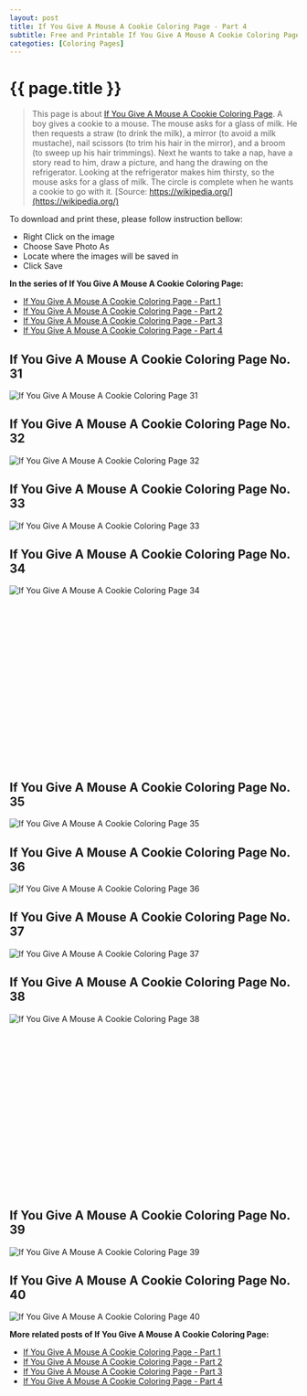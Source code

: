 ```yaml
---
layout: post
title: If You Give A Mouse A Cookie Coloring Page - Part 4
subtitle: Free and Printable If You Give A Mouse A Cookie Coloring Page - Part 4
categoties: [Coloring Pages]
---
```

{{ page.title }}
================
> This page is about [If You Give A Mouse A Cookie Coloring Page](https://freecoloringpages.github.io/). A boy gives a cookie to a mouse. The mouse asks for a glass of milk. He then requests a straw (to drink the milk), a mirror (to avoid a milk mustache), nail scissors (to trim his hair in the mirror), and a broom (to sweep up his hair trimmings). Next he wants to take a nap, have a story read to him, draw a picture, and hang the drawing on the refrigerator. Looking at the refrigerator makes him thirsty, so the mouse asks for a glass of milk. The circle is complete when he wants a cookie to go with it. [Source: https://wikipedia.org/](https://wikipedia.org/)

To download and print these, please follow instruction bellow:
* Right Click on the image 
* Choose Save Photo As 
* Locate where the images will be saved in 
* Click Save

**In the series of If You Give A Mouse A Cookie Coloring Page:**

* [If You Give A Mouse A Cookie Coloring Page - Part 1](https://freecoloringpages.github.io/2017/12/04/If-You-Give-A-Mouse-A-Cookie-Coloring-Page-part-1.html)
* [If You Give A Mouse A Cookie Coloring Page - Part 2](https://freecoloringpages.github.io/2017/12/04/If-You-Give-A-Mouse-A-Cookie-Coloring-Page-part-2.html)
* [If You Give A Mouse A Cookie Coloring Page - Part 3](https://freecoloringpages.github.io/2017/12/04/If-You-Give-A-Mouse-A-Cookie-Coloring-Page-part-3.html)
* [If You Give A Mouse A Cookie Coloring Page - Part 4](https://freecoloringpages.github.io/2017/12/04/If-You-Give-A-Mouse-A-Cookie-Coloring-Page-part-4.html)

## If You Give A Mouse A Cookie Coloring Page No. 31
![If You Give A Mouse A Cookie Coloring Page 31](https://freecoloringpages.github.io/img2/If-You-Give-A-Mouse-A-Cookie-Coloring-Page%20(31).jpg "If You Give A Mouse A Cookie Coloring Page 31")

## If You Give A Mouse A Cookie Coloring Page No. 32
![If You Give A Mouse A Cookie Coloring Page 32](https://freecoloringpages.github.io/img2/If-You-Give-A-Mouse-A-Cookie-Coloring-Page%20(32).jpg "If You Give A Mouse A Cookie Coloring Page 32")

## If You Give A Mouse A Cookie Coloring Page No. 33
![If You Give A Mouse A Cookie Coloring Page 33](https://freecoloringpages.github.io/img2/If-You-Give-A-Mouse-A-Cookie-Coloring-Page%20(33).jpg "If You Give A Mouse A Cookie Coloring Page 33")

## If You Give A Mouse A Cookie Coloring Page No. 34
![If You Give A Mouse A Cookie Coloring Page 34](https://freecoloringpages.github.io/img2/If-You-Give-A-Mouse-A-Cookie-Coloring-Page%20(34).jpg "If You Give A Mouse A Cookie Coloring Page 34")

<script async src="//pagead2.googlesyndication.com/pagead/js/adsbygoogle.js"></script><!-- Texxtonly --><ins class="adsbygoogle" style="display:inline-block;width:336px;height:280px" data-ad-client="ca-pub-6753140515841889" data-ad-slot="3207852233"></ins><script>(adsbygoogle = window.adsbygoogle || []).push({}); </script>

## If You Give A Mouse A Cookie Coloring Page No. 35
![If You Give A Mouse A Cookie Coloring Page 35](https://freecoloringpages.github.io/img2/If-You-Give-A-Mouse-A-Cookie-Coloring-Page%20(35).jpg "If You Give A Mouse A Cookie Coloring Page 35")

## If You Give A Mouse A Cookie Coloring Page No. 36
![If You Give A Mouse A Cookie Coloring Page 36](https://freecoloringpages.github.io/img2/If-You-Give-A-Mouse-A-Cookie-Coloring-Page%20(36).jpg "If You Give A Mouse A Cookie Coloring Page 36")

## If You Give A Mouse A Cookie Coloring Page No. 37
![If You Give A Mouse A Cookie Coloring Page 37](https://freecoloringpages.github.io/img2/If-You-Give-A-Mouse-A-Cookie-Coloring-Page%20(37).jpg "If You Give A Mouse A Cookie Coloring Page 37")

## If You Give A Mouse A Cookie Coloring Page No. 38
![If You Give A Mouse A Cookie Coloring Page 38](https://freecoloringpages.github.io/img2/If-You-Give-A-Mouse-A-Cookie-Coloring-Page%20(38).jpg "If You Give A Mouse A Cookie Coloring Page 38")

<script async src="//pagead2.googlesyndication.com/pagead/js/adsbygoogle.js"></script><!-- Texxtonly --><ins class="adsbygoogle" style="display:inline-block;width:336px;height:280px" data-ad-client="ca-pub-6753140515841889" data-ad-slot="3207852233"></ins><script>(adsbygoogle = window.adsbygoogle || []).push({}); </script>

## If You Give A Mouse A Cookie Coloring Page No. 39
![If You Give A Mouse A Cookie Coloring Page 39](https://freecoloringpages.github.io/img2/If-You-Give-A-Mouse-A-Cookie-Coloring-Page%20(39).jpg "If You Give A Mouse A Cookie Coloring Page 39")

## If You Give A Mouse A Cookie Coloring Page No. 40
![If You Give A Mouse A Cookie Coloring Page 40](https://freecoloringpages.github.io/img2/If-You-Give-A-Mouse-A-Cookie-Coloring-Page%20(40).jpg "If You Give A Mouse A Cookie Coloring Page 40")

**More related posts of If You Give A Mouse A Cookie Coloring Page:**

* [If You Give A Mouse A Cookie Coloring Page - Part 1](https://freecoloringpages.github.io/2017/12/04/If-You-Give-A-Mouse-A-Cookie-Coloring-Page-part-1.html)
* [If You Give A Mouse A Cookie Coloring Page - Part 2](https://freecoloringpages.github.io/2017/12/04/If-You-Give-A-Mouse-A-Cookie-Coloring-Page-part-2.html)
* [If You Give A Mouse A Cookie Coloring Page - Part 3](https://freecoloringpages.github.io/2017/12/04/If-You-Give-A-Mouse-A-Cookie-Coloring-Page-part-3.html)
* [If You Give A Mouse A Cookie Coloring Page - Part 4](https://freecoloringpages.github.io/2017/12/04/If-You-Give-A-Mouse-A-Cookie-Coloring-Page-part-4.html)

